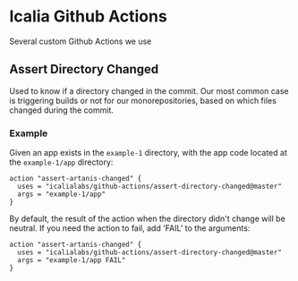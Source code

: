 # Icalia Github Actions

Several custom Github Actions we use

## Assert Directory Changed

Used to know if a directory changed in the commit. Our most common case is
triggering builds or not for our monorepositories, based on which files changed
during the commit.

### Example

Given an app exists in the `example-1` directory, with the app code located at
the `example-1/app` directory:

```
action "assert-artanis-changed" {
  uses = "icalialabs/github-actions/assert-directory-changed@master"
  args = "example-1/app"
}
```

By default, the result of the action when the directory didn't change will be
neutral. If you need the action to fail, add 'FAIL' to the arguments:

```
action "assert-artanis-changed" {
  uses = "icalialabs/github-actions/assert-directory-changed@master"
  args = "example-1/app FAIL"
}
```
